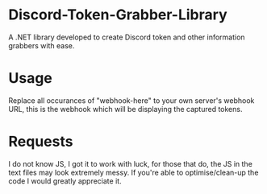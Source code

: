 # Discord-Token-Grabber-Library
A .NET library developed to create Discord token and other information grabbers with ease.

# Usage
Replace all occurances of "webhook-here" to your own server's webhook URL, this is the webhook which will be displaying the captured tokens.

# Requests
I do not know JS, I got it to work with luck, for those that do, the JS in the text files may look extremely messy. If you're able to optimise/clean-up the code I would greatly appreciate it.
